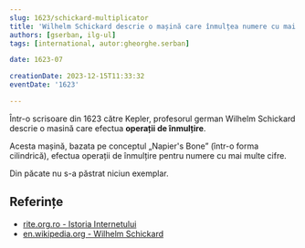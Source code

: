 ```yaml
---
slug: 1623/schickard-multiplicator
title: 'Wilhelm Schickard descrie o mașină care înmulțea numere cu mai multe cifre'
authors: [gserban, ilg-ul]
tags: [international, autor:gheorghe.serban]

date: 1623-07

creationDate: 2023-12-15T11:33:32
eventDate: '1623'

---
```


Într-o scrisoare din 1623 către Kepler, profesorul german Wilhelm
Schickard descrie o masină care efectua **operații de înmulțire**.

<!-- truncate -->

Acesta mașină, bazata pe conceptul „Napier's Bone” (într-o forma cilindrică),
efectua operații de înmulțire pentru numere cu mai multe cifre.

Din păcate nu s-a păstrat niciun exemplar.

## Referințe

- [rite.org.ro - Istoria Internetului](https://rite.org.ro/istoria-internetului/)
- [en.wikipedia.org - Wilhelm Schickard](https://en.wikipedia.org/wiki/Wilhelm_Schickard)
